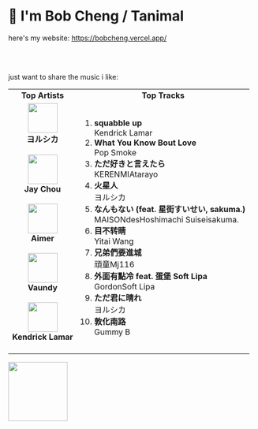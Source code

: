 # 👋 I'm Bob Cheng / Tanimal
here's my website: https://bobcheng.vercel.app/

<br/>
<br/>

just want to share the music i like:  
<table>
  <tr>
    <td align="center"><strong>Top Artists</strong></td>
    <td align="center"><strong>Top Tracks</strong></td>
  </tr>
  <tr>
    <td align="center" id="top-artist"><div><img width='60px' src='https://i.scdn.co/image/ab6761610000e5ebe62cff9c6018ae5616b01eab'><br><strong>ヨルシカ</strong></div><br>
<div><img width='60px' src='https://i.scdn.co/image/ab6761610000e5eb02b3aa55ba238b2ceafb09da'><br><strong>Jay Chou</strong></div><br>
<div><img width='60px' src='https://i.scdn.co/image/ab6761610000e5eb7e58b86655f447e0ef0278b8'><br><strong>Aimer</strong></div><br>
<div><img width='60px' src='https://i.scdn.co/image/ab6761610000e5ebf6be169899c276073de46a1b'><br><strong>Vaundy</strong></div><br>
<div><img width='60px' src='https://i.scdn.co/image/ab6761610000e5eb39ba6dcd4355c03de0b50918'><br><strong>Kendrick Lamar</strong></div><br>
</td>
   <td id="top-track"><ol>
<li><div><strong>squabble up</strong></div>
<div>Kendrick Lamar</div></li>
<li><div><strong>What You Know Bout Love</strong></div>
<div>Pop Smoke</div></li>
<li><div><strong>ただ好きと言えたら</strong></div>
<div>KERENMIAtarayo</div></li>
<li><div><strong>火星人</strong></div>
<div>ヨルシカ</div></li>
<li><div><strong>なんもない (feat. 星街すいせい, sakuma.)</strong></div>
<div>MAISONdesHoshimachi Suiseisakuma.</div></li>
<li><div><strong>目不转睛</strong></div>
<div>Yitai Wang</div></li>
<li><div><strong>兄弟們要進城</strong></div>
<div>頑童Mj116</div></li>
<li><div><strong>外面有點冷 feat. 蛋堡 Soft Lipa</strong></div>
<div>GordonSoft Lipa</div></li>
<li><div><strong>ただ君に晴れ</strong></div>
<div>ヨルシカ</div></li>
<li><div><strong>敦化南路</strong></div>
<div>Gummy B</div></li>
</ol></td>
  </tr>
</table>
<a href="https://open.spotify.com/">
  <img width="120px" src="https://github.com/Tanimal19/Tanimal19/blob/bf0a3a19f66ada166be4661cd923271218886fa4/icon/Spotify_Logo_CMYK_Green.png">
</a>

<!---
Tanimal19/Tanimal19 is a ✨ special ✨ repository because its `README.md` (this file) appears on your GitHub profile.
You can click the Preview link to take a look at your changes.
--->
